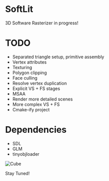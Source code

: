 # SoftLit

3D Software Rasterizer in progress!

# TODO
- Separated triangle setup, primitive assembly
- Vertex attributes
- Texturing
- Polygon clipping
- Face culling
- Resolve vertex duplication 
- Explicit VS + FS stages
- MSAA
- Render more detailed scenes
- More complex VS + FS
- Cmake-ify project

# Dependencies
- SDL
- GLM
- tinyobjloader

![Cube](http://imgur.com/a/0AbEB.gif)

Stay Tuned!
